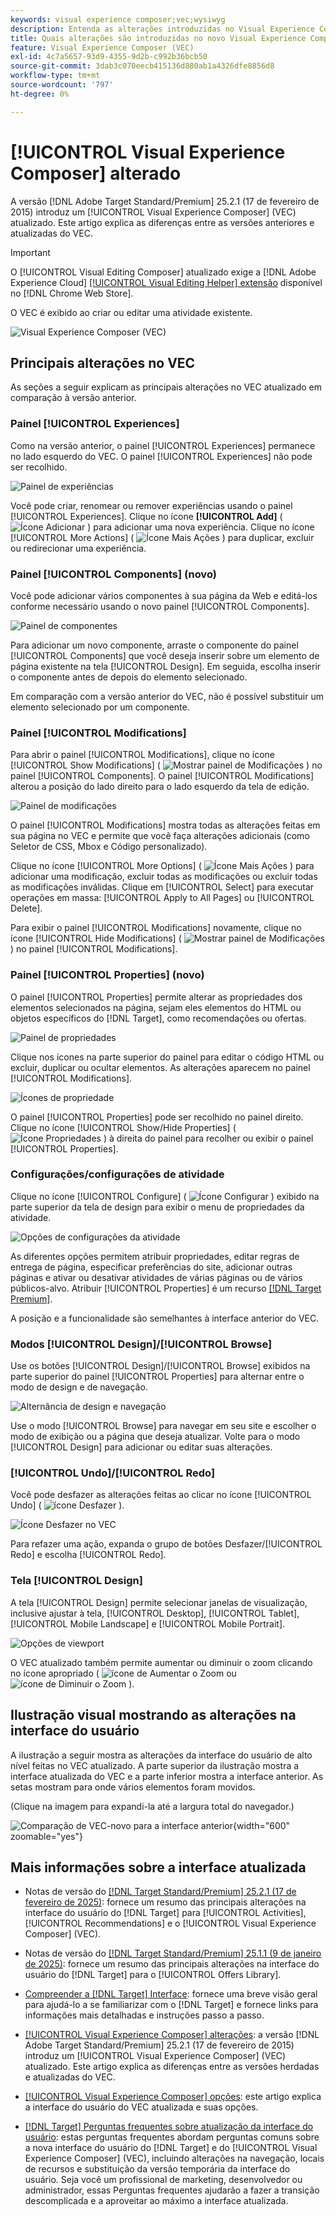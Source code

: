 ```yaml
---
keywords: visual experience composer;vec;wysiwyg
description: Entenda as alterações introduzidas no Visual Experience Composer (VEC) na versão 25.2.1 do Adobe Target (17 de fevereiro de 2025).
title: Quais alterações são introduzidas no novo Visual Experience Composer (VEC)?
feature: Visual Experience Composer (VEC)
exl-id: 4c7a5657-93d9-4355-9d2b-c992b36bcb50
source-git-commit: 3dab3c070eecb415136d880ab1a4326dfe8856d8
workflow-type: tm+mt
source-wordcount: '797'
ht-degree: 0%

---
```


# [!UICONTROL Visual Experience Composer] alterado

A versão [!DNL Adobe Target Standard/Premium] 25.2.1 (17 de fevereiro de 2015) introduz um [!UICONTROL Visual Experience Composer] (VEC) atualizado. Este artigo explica as diferenças entre as versões anteriores e atualizadas do VEC.

>[!IMPORTANT]
>
>O [!UICONTROL Visual Editing Composer] atualizado exige a [!DNL Adobe Experience Cloud] [[!UICONTROL Visual Editing Helper] extensão](/help/main/c-experiences/c-visual-experience-composer/r-troubleshoot-composer/visual-editing-helper-extension.md) disponível no [!DNL Chrome Web Store].

O VEC é exibido ao criar ou editar uma atividade existente.

![Visual Experience Composer (VEC)](/help/main/c-experiences/c-visual-experience-composer/assets/vec-highlight-refresh.png)

## Principais alterações no VEC

As seções a seguir explicam as principais alterações no VEC atualizado em comparação à versão anterior.

### Painel [!UICONTROL Experiences]

Como na versão anterior, o painel [!UICONTROL Experiences] permanece no lado esquerdo do VEC. O painel [!UICONTROL Experiences] não pode ser recolhido.

![Painel de experiências](/help/main/c-experiences/c-visual-experience-composer/assets/experiences-panel.png)

Você pode criar, renomear ou remover experiências usando o painel [!UICONTROL Experiences]. Clique no ícone **[!UICONTROL Add]** ( ![Ícone Adicionar](/help/main/assets/icons/Add.svg) ) para adicionar uma nova experiência. Clique no ícone [!UICONTROL More Actions] ( ![Ícone Mais Ações](/help/main/assets/icons/MoreSmall.svg) ) para duplicar, excluir ou redirecionar uma experiência.

### Painel [!UICONTROL Components] (novo)

Você pode adicionar vários componentes à sua página da Web e editá-los conforme necessário usando o novo painel [!UICONTROL Components].

![Painel de componentes](/help/main/c-experiences/c-visual-experience-composer/assets/components-panel.png)

Para adicionar um novo componente, arraste o componente do painel [!UICONTROL Components] que você deseja inserir sobre um elemento de página existente na tela [!UICONTROL Design]. Em seguida, escolha inserir o componente antes de depois do elemento selecionado.

Em comparação com a versão anterior do VEC, não é possível substituir um elemento selecionado por um componente.

### Painel [!UICONTROL Modifications]

Para abrir o painel [!UICONTROL Modifications], clique no ícone [!UICONTROL Show Modifications] ( ![Mostrar painel de Modificações](/help/main/assets/icons/History.svg) ) no painel [!UICONTROL Components]. O painel [!UICONTROL Modifications] alterou a posição do lado direito para o lado esquerdo da tela de edição.

![Painel de modificações](/help/main/c-experiences/c-visual-experience-composer/assets/modifications-panel.png)

O painel [!UICONTROL Modifications] mostra todas as alterações feitas em sua página no VEC e permite que você faça alterações adicionais (como Seletor de CSS, Mbox e Código personalizado).

Clique no ícone [!UICONTROL More Options] ( ![Ícone Mais Ações](/help/main/assets/icons/MoreSmall.svg) ) para adicionar uma modificação, excluir todas as modificações ou excluir todas as modificações inválidas. Clique em [!UICONTROL Select] para executar operações em massa: [!UICONTROL Apply to All Pages] ou [!UICONTROL Delete].

Para exibir o painel [!UICONTROL Modifications] novamente, clique no ícone [!UICONTROL Hide Modifications] ( ![Mostrar painel de Modificações](/help/main/assets/icons/History.svg) ) no painel [!UICONTROL Modifications].

### Painel [!UICONTROL Properties] (novo)

O painel [!UICONTROL Properties] permite alterar as propriedades dos elementos selecionados na página, sejam eles elementos do HTML ou objetos específicos do [!DNL Target], como recomendações ou ofertas.

![Painel de propriedades](/help/main/c-experiences/c-visual-experience-composer/assets/properties-panel.png)

Clique nos ícones na parte superior do painel para editar o código HTML ou excluir, duplicar ou ocultar elementos. As alterações aparecem no painel [!UICONTROL Modifications].

![Ícones de propriedade](/help/main/c-experiences/c-visual-experience-composer/assets/options-icons.png)

O painel [!UICONTROL Properties] pode ser recolhido no painel direito. Clique no ícone [!UICONTROL Show/Hide Properties] ( ![Ícone Propriedades](/help/main/assets/icons/Propertie.svg) ) à direita do painel para recolher ou exibir o painel [!UICONTROL Properties].

### Configurações/configurações de atividade

Clique no ícone [!UICONTROL Configure] ( ![Ícone Configurar](/help/main/assets/icons/Setting.svg) ) exibido na parte superior da tela de design para exibir o menu de propriedades da atividade.

![Opções de configurações da atividade](/help/main/c-experiences/c-visual-experience-composer/assets/configure-options.png)

As diferentes opções permitem atribuir propriedades, editar regras de entrega de página, especificar preferências do site, adicionar outras páginas e ativar ou desativar atividades de várias páginas ou de vários públicos-alvo. Atribuir [!UICONTROL Properties] é um recurso [[!DNL Target Premium]](/help/main/c-intro/intro.md#premium).

A posição e a funcionalidade são semelhantes à interface anterior do VEC.

### Modos [!UICONTROL Design]/[!UICONTROL Browse]

Use os botões [!UICONTROL Design]/[!UICONTROL Browse] exibidos na parte superior do painel [!UICONTROL Properties] para alternar entre o modo de design e de navegação.

![Alternância de design e navegação](/help/main/c-experiences/c-visual-experience-composer/assets/design-browse-mode.png)

Use o modo [!UICONTROL Browse] para navegar em seu site e escolher o modo de exibição ou a página que deseja atualizar. Volte para o modo [!UICONTROL Design] para adicionar ou editar suas alterações.

### [!UICONTROL Undo]/[!UICONTROL Redo]

Você pode desfazer as alterações feitas ao clicar no ícone [!UICONTROL Undo] ( ![ícone Desfazer](/help/main/assets/icons/Undo.svg) ).

![Ícone Desfazer no VEC](/help/main/c-experiences/c-visual-experience-composer/assets/undo.png)

Para refazer uma ação, expanda o grupo de botões Desfazer/[!UICONTROL Redo] e escolha [!UICONTROL Redo].

### Tela [!UICONTROL Design]

A tela [!UICONTROL Design] permite selecionar janelas de visualização, inclusive ajustar à tela, [!UICONTROL Desktop], [!UICONTROL Tablet], [!UICONTROL Mobile Landscape] e [!UICONTROL Mobile Portrait].

![Opções de viewport](/help/main/c-experiences/c-visual-experience-composer/assets/viewports.png)

O VEC atualizado também permite aumentar ou diminuir o zoom clicando no ícone apropriado ( ![ícone de Aumentar o Zoom](/help/main/assets/icons/ZoomIn.svg) ou ![ícone de Diminuir o Zoom](/help/main/assets/icons/ZoomOut.svg) ).

## Ilustração visual mostrando as alterações na interface do usuário

A ilustração a seguir mostra as alterações da interface do usuário de alto nível feitas no VEC atualizado. A parte superior da ilustração mostra a interface atualizada do VEC e a parte inferior mostra a interface anterior. As setas mostram para onde vários elementos foram movidos.

(Clique na imagem para expandi-la até a largura total do navegador.)

![Comparação de VEC-novo para a interface anterior](/help/main/c-experiences/c-visual-experience-composer/assets/vec-comparison.png){width="600" zoomable="yes"}

## Mais informações sobre a interface atualizada

* Notas de versão do [[!DNL Target Standard/Premium] 25.2.1 (17 de fevereiro de 2025)](/help/main/r-release-notes/release-notes-for-previous-releases.md#ui-update-2): fornece um resumo das principais alterações na interface do usuário do [!DNL Target] para [!UICONTROL Activities], [!UICONTROL Recommendations] e o [!UICONTROL Visual Experience Composer] (VEC).

* Notas de versão do [[!DNL Target Standard/Premium] 25.1.1 (9 de janeiro de 2025)](/help/main/r-release-notes/release-notes-for-previous-releases.md#ui-update-1): fornece um resumo das principais alterações na interface do usuário do [!DNL Target] para o [!UICONTROL Offers Library].

* [Compreender a [!DNL Target] Interface](/help/main/c-intro/understand-the-target-ui.md): fornece uma breve visão geral para ajudá-lo a se familiarizar com o [!DNL Target] e fornece links para informações mais detalhadas e instruções passo a passo.

* [[!UICONTROL Visual Experience Composer] alterações](/help/main/c-experiences/c-visual-experience-composer/vec-changes.md): a versão [!DNL Adobe Target Standard/Premium] 25.2.1 (17 de fevereiro de 2015) introduz um [!UICONTROL Visual Experience Composer] (VEC) atualizado. Este artigo explica as diferenças entre as versões herdadas e atualizadas do VEC.

* [[!UICONTROL Visual Experience Composer] opções](/help/main/c-experiences/c-visual-experience-composer/viztarget-options.md): este artigo explica a interface do usuário do VEC atualizada e suas opções.

* [[!DNL Target] Perguntas frequentes sobre atualização da interface do usuário](/help/main/c-intro/updated-ui-faq.md): estas perguntas frequentes abordam perguntas comuns sobre a nova interface do usuário do [!DNL Target] e do [!UICONTROL Visual Experience Composer] (VEC), incluindo alterações na navegação, locais de recursos e substituição da versão temporária da interface do usuário. Seja você um profissional de marketing, desenvolvedor ou administrador, essas Perguntas frequentes ajudarão a fazer a transição descomplicada e a aproveitar ao máximo a interface atualizada.
